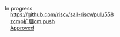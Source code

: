 In progress \
&emsp;https://github.com/riscv/sail-riscv/pull/558 \
&emsp;[zcmp扩展cm.push](https://github.com/rez5427/sail-riscv/commit/5ceda1d1956d526f74437978732a446bbbbda052) \
&emsp;[Approved](https://github.com/riscv/sail-riscv/pull/607)
